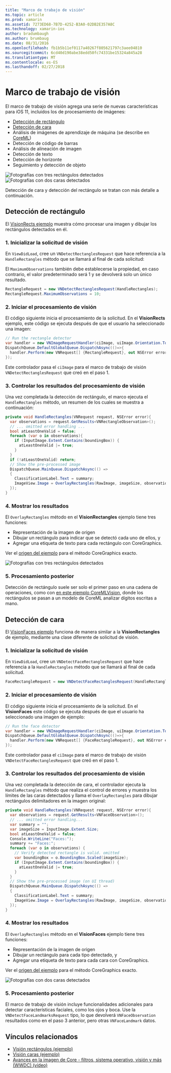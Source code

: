 ```yaml
---
title: "Marco de trabajo de visión"
ms.topic: article
ms.prod: xamarin
ms.assetid: 7273ED68-7B7D-4252-B3A0-02DB2E357A8C
ms.technology: xamarin-ios
author: bradumbaugh
ms.author: brumbaug
ms.date: 08/31/2016
ms.openlocfilehash: fb1b5b11ef0117a40267f805621797c3aee04810
ms.sourcegitcommit: 6cd40d190abe38edd50fc74331be15324a845a28
ms.translationtype: MT
ms.contentlocale: es-ES
ms.lasthandoff: 02/27/2018
---
```

# <a name="vision-framework"></a>Marco de trabajo de visión

El marco de trabajo de visión agrega una serie de nuevas características para iOS 11, incluidos los de procesamiento de imágenes:

- [Detección de rectángulo](#rectangles)
- [Detección de cara](#faces)
- Análisis de imágenes de aprendizaje de máquina (se describe en [CoreML](~/ios/platform/introduction-to-ios11/coreml.md))
- Detección de código de barras
- Análisis de alineación de imagen
- Detección de texto
- Detección de horizonte
- Seguimiento y detección de objeto

![Fotografías con tres rectángulos detectados](vision-images/found-rectangles-tiny.png) ![Fotografías con dos caras detectados](vision-images/xamarin-home-faces-tiny.png)

Detección de cara y detección del rectángulo se tratan con más detalle a continuación.

<a name="rectangles" />

## <a name="rectangle-detection"></a>Detección de rectángulo

El [VisionRects ejemplo](https://developer.xamarin.com/samples/monotouch/ios11/VisionRectangles/) muestra cómo procesar una imagen y dibujar los rectángulos detectados en él.

### <a name="1-initialize-the-vision-request"></a>1. Inicializar la solicitud de visión

En `ViewDidLoad`, cree un `VNDetectRectanglesRequest` que hace referencia a la `HandleRectangles` método que se llamará al final de cada solicitud:

El `MaximumObservations` también debe establecerse la propiedad, en caso contrario, el valor predeterminado será 1 y se devolverá solo un único resultado.

```csharp
RectangleRequest = new VNDetectRectanglesRequest(HandleRectangles);
RectangleRequest.MaximumObservations = 10;
```

### <a name="2-start-the-vision-processing"></a>2. Iniciar el procesamiento de visión

El código siguiente inicia el procesamiento de la solicitud. En el **VisionRects** ejemplo, este código se ejecuta después de que el usuario ha seleccionado una imagen:

```csharp
// Run the rectangle detector
var handler = new VNImageRequestHandler(ciImage, uiImage.Orientation.ToCGImagePropertyOrientation(), new VNImageOptions());
DispatchQueue.DefaultGlobalQueue.DispatchAsync(()=>{
  handler.Perform(new VNRequest[] {RectangleRequest}, out NSError error);
});
```

Este controlador pasa el `ciImage` para el marco de trabajo de visión `VNDetectRectanglesRequest` que creó en el paso 1.

### <a name="3-handle-the-results-of-vision-processing"></a>3. Controlar los resultados del procesamiento de visión

Una vez completada la detección de rectángulo, el marco ejecuta el `HandleRectangles` método, un resumen de los cuales se muestra a continuación:

```csharp
private void HandleRectangles(VNRequest request, NSError error){
  var observations = request.GetResults<VNRectangleObservation>();
  // ... omitted error handling ...
  bool atLeastOneValid = false;
  foreach (var o in observations){
    if (InputImage.Extent.Contains(boundingBox)) {
      atLeastOneValid |= true;
    }
  }
  if (!atLeastOneValid) return;
  // Show the pre-processed image
  DispatchQueue.MainQueue.DispatchAsync(() =>
  {
    ClassificationLabel.Text = summary;
    ImageView.Image = OverlayRectangles(RawImage, imageSize, observations);
  });
}
```

### <a name="4-display-the-results"></a>4. Mostrar los resultados

El `OverlayRectangles` método en el **VisionRectangles** ejemplo tiene tres funciones:

- Representación de la imagen de origen
- Dibujar un rectángulo para indicar que se detectó cada uno de ellos, y
- Agregar una etiqueta de texto para cada rectángulo con CoreGraphics.

Ver el [origen del ejemplo](https://developer.xamarin.com/samples/monotouch/ios11/VisionRectangles/) para el método CoreGraphics exacto.

![Fotografías con tres rectángulos detectados](vision-images/found-rectangles-phone-sml.png)

### <a name="5-further-processing"></a>5. Procesamiento posterior

Detección de rectángulo suele ser solo el primer paso en una cadena de operaciones, como con [en este ejemplo CoreMLVision](~/ios/platform/introduction-to-ios11/coreml.md#coremlvision), donde los rectángulos se pasan a un modelo de CoreML analizar dígitos escritas a mano.


<a name="faces" />

## <a name="face-detection"></a>Detección de cara

El [VisionFaces ejemplo](https://developer.xamarin.com/samples/monotouch/ios11/VisionFaces/) funciona de manera similar a la **VisionRectangles** de ejemplo, mediante una clase diferente de solicitud de visión.

### <a name="1-initialize-the-vision-request"></a>1. Inicializar la solicitud de visión

En `ViewDidLoad`, cree un `VNDetectFaceRectanglesRequest` que hace referencia a la `HandleRectangles` método que se llamará al final de cada solicitud.

```csharp
FaceRectangleRequest = new VNDetectFaceRectanglesRequest(HandleRectangles);
```

### <a name="2-start-the-vision-processing"></a>2. Iniciar el procesamiento de visión

El código siguiente inicia el procesamiento de la solicitud. En el **VisionFaces** este código se ejecuta después de que el usuario ha seleccionado una imagen de ejemplo:

```csharp
// Run the face detector
var handler = new VNImageRequestHandler(ciImage, uiImage.Orientation.ToCGImagePropertyOrientation(), new VNImageOptions());
DispatchQueue.DefaultGlobalQueue.DispatchAsync(()=>{
  handler.Perform(new VNRequest[] {FaceRectangleRequest}, out NSError error);
});
```

Este controlador pasa el `ciImage` para el marco de trabajo de visión `VNDetectFaceRectanglesRequest` que creó en el paso 1.

### <a name="3-handle-the-results-of-vision-processing"></a>3. Controlar los resultados del procesamiento de visión

Una vez completada la detección de cara, el controlador ejecuta la `HandleRectangles` método que realiza el control de errores y muestra los límites de las caras detectados y llama el `OverlayRectangles` para dibujar rectángulos delimitadores en la imagen original:

```csharp
private void HandleRectangles(VNRequest request, NSError error){
  var observations = request.GetResults<VNFaceObservation>();
  // ... omitted error handling...
  var summary = "";
  var imageSize = InputImage.Extent.Size;
  bool atLeastOneValid = false;
  Console.WriteLine("Faces:");
  summary += "Faces:";
  foreach (var o in observations) {
    // Verify detected rectangle is valid. omitted
    var boundingBox = o.BoundingBox.Scaled(imageSize);
    if (InputImage.Extent.Contains(boundingBox)) {
      atLeastOneValid |= true;
    }
  }
  // Show the pre-processed image (on UI thread)
  DispatchQueue.MainQueue.DispatchAsync(() =>
  {
    ClassificationLabel.Text = summary;
    ImageView.Image = OverlayRectangles(RawImage, imageSize, observations);
  });
}
```

### <a name="4-display-the-results"></a>4. Mostrar los resultados

El `OverlayRectangles` método en el **VisionFaces** ejemplo tiene tres funciones:

- Representación de la imagen de origen
- Dibujar un rectángulo para cada tipo detectado, y
- Agregar una etiqueta de texto para cada cara con CoreGraphics.

Ver el [origen del ejemplo](https://developer.xamarin.com/samples/monotouch/ios11/VisionFaces/) para el método CoreGraphics exacto.

![Fotografías con dos caras detectados](vision-images/found-faces-phone-sml.png)

### <a name="5-further-processing"></a>5. Procesamiento posterior

El marco de trabajo de visión incluye funcionalidades adicionales para detectar características faciales, como los ojos y boca. Use la `VNDetectFaceLandmarksRequest` tipo, lo que devolverá `VNFaceObservation` resultados como en el paso 3 anterior, pero otras `VNFaceLandmark` datos.


## <a name="related-links"></a>Vínculos relacionados

- [Visión rectángulos (ejemplo)](https://developer.xamarin.com/samples/monotouch/ios11/VisionRectangles/)
- [Visión caras (ejemplo)](https://developer.xamarin.com/samples/monotouch/ios11/VisionFaces/)
- [Avances en la imagen de Core - filtros, sistema operativo, visión y más (WWDC) (vídeo)](https://developer.apple.com/videos/play/wwdc2017/510/)
